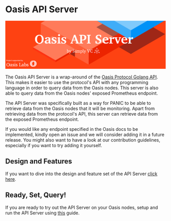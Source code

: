 # Oasis API Server

<img src="./docs/OASIS.png" alt="design" />

The Oasis API Server is a wrap-around of the [Oasis Protocol Golang API](https://github.com/oasislabs/oasis-core). This makes it easier to use the protocol's API with any programming language in order to query data from the Oasis nodes. This server is also able to query data from the Oasis nodes' exposed Prometheus endpoint.

The API Server was specifically built as a way for PANIC to be able to retrieve data from the Oasis nodes that it will be monitoring. Apart from retrieving data from the protocol's API, this server can retrieve data from the exposed Prometheus endpoint.

If you would like any endpoint specified in the Oasis docs to be implemented, kindly open an issue and we will consider adding it in a future release. You might also want to have a look at our contribution guidelines, especially if you want to try adding it yourself.

## Design and Features

If you want to dive into the design and feature set of the API Server [click here](docs/DESIGN_AND_FEATURES.md).

## Ready, Set, Query!

If you are ready to try out the API Server on your Oasis nodes, setup and run the API Server using [this](docs/INSTALL_AND_RUN.md) guide.